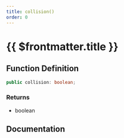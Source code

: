 ```yaml
---
title: collision()
order: 0
---
```


# {{ $frontmatter.title }}

<!--@include: ./collision_partial_header.md-->

## Function Definition

```ts
public collision: boolean;
```

### Returns

* boolean

## Documentation

<!--@include: ./collision_partial_footer.md-->
